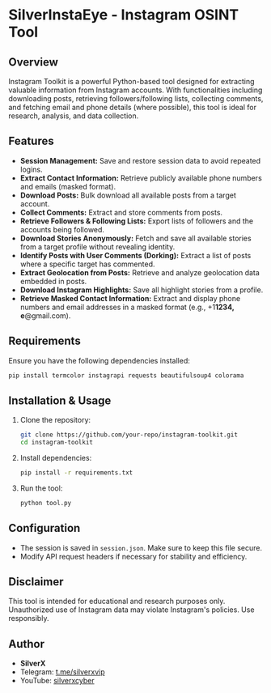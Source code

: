 # SilverInstaEye - Instagram OSINT Tool

## Overview
Instagram Toolkit is a powerful Python-based tool designed for extracting valuable information from Instagram accounts. With functionalities including downloading posts, retrieving followers/following lists, collecting comments, and fetching email and phone details (where possible), this tool is ideal for research, analysis, and data collection.

## Features
- **Session Management:** Save and restore session data to avoid repeated logins.
- **Extract Contact Information:** Retrieve publicly available phone numbers and emails (masked format).
- **Download Posts:** Bulk download all available posts from a target account.
- **Collect Comments:** Extract and store comments from posts.
- **Retrieve Followers & Following Lists:** Export lists of followers and the accounts being followed.
- **Download Stories Anonymously:** Fetch and save all available stories from a target profile without revealing identity.
- **Identify Posts with User Comments (Dorking):** Extract a list of posts where a specific target has commented.
- **Extract Geolocation from Posts:** Retrieve and analyze geolocation data embedded in posts.
- **Download Instagram Highlights:** Save all highlight stories from a profile.
- **Retrieve Masked Contact Information:** Extract and display phone numbers and email addresses in a masked format (e.g., +1******1234, e******@gmail.com).

## Requirements
Ensure you have the following dependencies installed:
```sh
pip install termcolor instagrapi requests beautifulsoup4 colorama
```

## Installation & Usage
1. Clone the repository:
   ```sh
   git clone https://github.com/your-repo/instagram-toolkit.git
   cd instagram-toolkit
   ```
2. Install dependencies:
   ```sh
   pip install -r requirements.txt
   ```
3. Run the tool:
   ```sh
   python tool.py
   ```

## Configuration
- The session is saved in `session.json`. Make sure to keep this file secure.
- Modify API request headers if necessary for stability and efficiency.

## Disclaimer
This tool is intended for educational and research purposes only. Unauthorized use of Instagram data may violate Instagram's policies. Use responsibly.

## Author
- **SilverX**
- Telegram: [t.me/silverxvip](https://t.me/silverxvip)
- YouTube: [silverxcyber](https://www.youtube.com/@silverxcyber)

